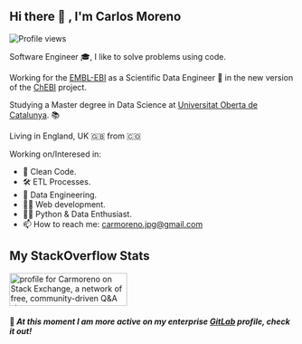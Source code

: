 ## Hi there 👋 , I'm Carlos Moreno

![Profile views](https://komarev.com/ghpvc/?username=CarMoreno&label=Profile%20views&color=blue&style=flat)

Software Engineer 🎓, I like to solve problems using code.

Working for the [EMBL-EBI](https://www.ebi.ac.uk) as a Scientific Data Engineer 🐍 in the new version of the [ChEBI](https://gitlab.ebi.ac.uk/chembl/chebi/chebi-2.0) project.

Studying a Master degree in Data Science at [Universitat Oberta de Catalunya](https://www.uoc.edu/portal/en/index.html). 📚

Living in England, UK 🇬🇧 from 🇨🇴

Working on/Interesed in:
 
- 🧹 Clean Code.
- 🛠️ ETL Processes.
- :nut_and_bolt: Data Engineering.
- 👨‍💻 Web development.
- 🤹‍♂️ Python & Data Enthusiast.
- 📫 How to reach me: carmoreno.jpg@gmail.com

## My StackOverflow Stats

<a href="https://stackoverflow.com/users/4508767/carmoreno"><img src="https://stackexchange.com/users/flair/5704872.png" width="208" height="58" alt="profile for Carmoreno on Stack Exchange, a network of free, community-driven Q&amp;A sites" title="profile for Carmoreno on Stack Exchange, a network of free, community-driven Q&amp;A sites"></a>

#### 📣 _At this moment I am more active on my enterprise [GitLab](https://gitlab.ebi.ac.uk/carlosm) profile, check it out!_


